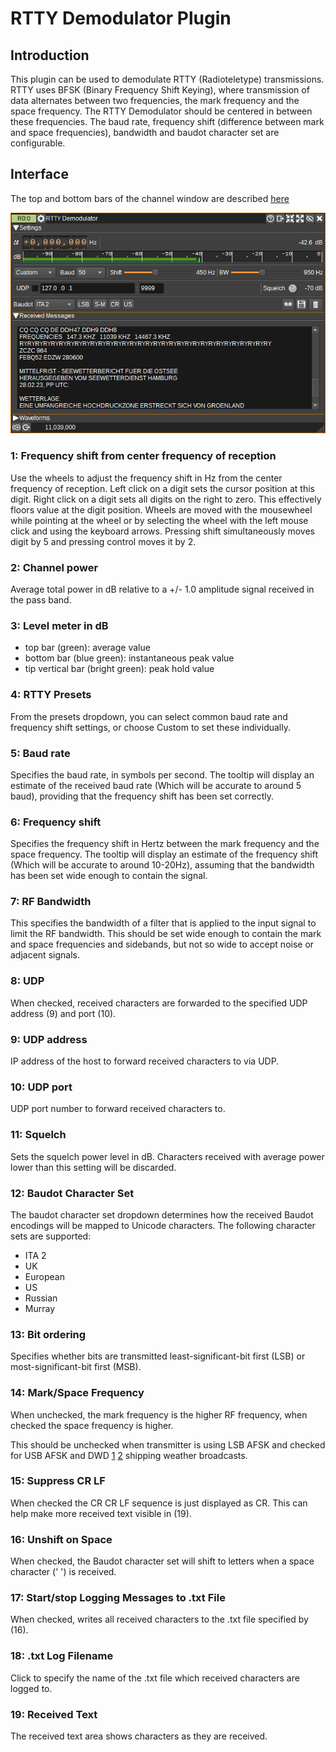 <h1>RTTY Demodulator Plugin</h1>

<h2>Introduction</h2>

This plugin can be used to demodulate RTTY (Radioteletype) transmissions.
RTTY uses BFSK (Binary Frequency Shift Keying), where transmission of data alternates between two frequencies,
the mark frequency and the space frequency. The RTTY Demodulator should be centered in between these frequencies.
The baud rate, frequency shift (difference between mark and space frequencies), bandwidth and baudot character set are configurable.

<h2>Interface</h2>

The top and bottom bars of the channel window are described [here](../../../sdrgui/channel/readme.md)

![RTTY Demodulator plugin GUI](../../../doc/img/RTTYDemod_plugin.png)

<h3>1: Frequency shift from center frequency of reception</h3>

Use the wheels to adjust the frequency shift in Hz from the center frequency of reception. Left click on a digit sets the cursor position at this digit. Right click on a digit sets all digits on the right to zero. This effectively floors value at the digit position. Wheels are moved with the mousewheel while pointing at the wheel or by selecting the wheel with the left mouse click and using the keyboard arrows. Pressing shift simultaneously moves digit by 5 and pressing control moves it by 2.

<h3>2: Channel power</h3>

Average total power in dB relative to a +/- 1.0 amplitude signal received in the pass band.

<h3>3: Level meter in dB</h3>

  - top bar (green): average value
  - bottom bar (blue green): instantaneous peak value
  - tip vertical bar (bright green): peak hold value

<h3>4: RTTY Presets</h3>

From the presets dropdown, you can select common baud rate and frequency shift settings, or choose Custom to set these individually.

<h3>5: Baud rate</h3>

Specifies the baud rate, in symbols per second.
The tooltip will display an estimate of the received baud rate (Which will be accurate to around 5 baud), providing that the frequency shift has been set correctly.

<h3>6: Frequency shift</h3>

Specifies the frequency shift in Hertz between the mark frequency and the space frequency.
The tooltip will display an estimate of the frequency shift (Which will be accurate to around 10-20Hz), assuming that the bandwidth has been set wide enough to contain the signal.

<h3>7: RF Bandwidth</h3>

This specifies the bandwidth of a filter that is applied to the input signal to limit the RF bandwidth. This should be set wide enough to contain the mark and space frequencies and sidebands,
but not so wide to accept noise or adjacent signals.

<h3>8: UDP</h3>

When checked, received characters are forwarded to the specified UDP address (9) and port (10).

<h3>9: UDP address</h3>

IP address of the host to forward received characters to via UDP.

<h3>10: UDP port</h3>

UDP port number to forward received characters to.

<h3>11: Squelch</h3>

Sets the squelch power level in dB. Characters received with average power lower than this setting will be discarded.

<h3>12: Baudot Character Set</h3>

The baudot character set dropdown determines how the received Baudot encodings will be mapped to Unicode characters. The following character sets are supported:

* ITA 2
* UK
* European
* US
* Russian
* Murray

<h3>13: Bit ordering</h3>

Specifies whether bits are transmitted least-significant-bit first (LSB) or most-significant-bit first (MSB).

<h3>14: Mark/Space Frequency</h3>

When unchecked, the mark frequency is the higher RF frequency, when checked the space frequency is higher.

This should be unchecked when transmitter is using LSB AFSK and checked for USB AFSK and DWD
[1](https://www.dwd.de/EN/specialusers/shipping/broadcast_en/brodcast_rtty_1_052014.pdf?__blob=publicationFile&v=1)
[2](https://www.dwd.de/EN/specialusers/shipping/broadcast_en/broadcast_rtty_2_052014.pdf?__blob=publicationFile&v=1)
shipping weather broadcasts.

<h3>15: Suppress CR LF</h3>

When checked the CR CR LF sequence is just displayed as CR. This can help make more received text visible in (19). 

<h3>16: Unshift on Space</h3>

When checked, the Baudot character set will shift to letters when a space character (' ') is received.

<h3>17: Start/stop Logging Messages to .txt File</h3>

When checked, writes all received characters to the .txt file specified by (16).

<h3>18: .txt Log Filename</h3>

Click to specify the name of the .txt file which received characters are logged to.

<h3>19: Received Text</h3>

The received text area shows characters as they are received.


